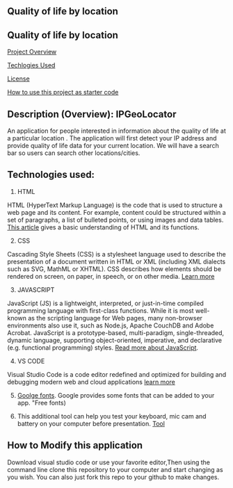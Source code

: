 ## Quality of life by location

## Quality of life by location

[Project Overview](https://github.com/ctmbr/IPGeolocator/tree/shangfii-patch-1#description-overview-ipgeolocator) 

[Techlogies Used](https://github.com/ctmbr/IPGeolocator/blob/shangfii-patch-1/README.md#technologies-used)

[License](https://github.com/shangfii/JS_Quiz/blob/main/LICENSE)

[How to use this project as starter code](https://github.com/ctmbr/IPGeolocator/blob/shangfii-patch-1/README.md#how-to-modify-this-application)

## Description (Overview): IPGeoLocator

An application for people interested in information about the quality of life at a particular location . The application will first detect your IP address and provide quality of life data for your current location. We will have a search bar so users can search other locations/cities. 



## Technologies used:

1. HTML


HTML (HyperText Markup Language) is the code that is used to structure a web page and its content. For example, content could be structured within a set of paragraphs, a list of bulleted points, or using images and data tables. [This article](https://developer.mozilla.org/en-US/docs/Learn/Getting_started_with_the_web/HTML_basics) gives a basic understanding of HTML and its functions.
 
2. CSS

Cascading Style Sheets (CSS) is a stylesheet language used to describe the presentation of a document written in HTML or XML (including XML dialects such as SVG, MathML or XHTML). CSS describes how elements should be rendered on screen, on paper, in speech, or on other media. [Learn more](https://developer.mozilla.org/en-US/docs/Learn/Getting_started_with_the_web/HTML_basics)

3. JAVASCRIPT

JavaScript (JS) is a lightweight, interpreted, or just-in-time compiled programming language with first-class functions. While it is most well-known as the scripting language for Web pages, many non-browser environments also use it, such as Node.js, Apache CouchDB and Adobe Acrobat. JavaScript is a prototype-based, multi-paradigm, single-threaded, dynamic language, supporting object-oriented, imperative, and declarative (e.g. functional programming) styles. [Read more about JavaScript](https://developer.mozilla.org/en-US/docs/Web/JavaScript).

4. VS CODE 


Visual Studio Code is a code editor redefined and optimized for building and debugging modern web and cloud applications
[learn more](https://code.visualstudio.com/)

5. [Goolge fonts](https://fonts.google.com/). Google provides some fonts that can be added to your app. "Free fonts)

6. This additional tool can help you test your keyboard, mic cam and battery on your computer before presentation. [Tool](https://www.retest.us/)

## How to Modify this application

Download visual studio code or use your favorite editor,Then using the command line clone this repository to your computer and start changing as you wish.
You can also just fork this repo to your github to make changes.
